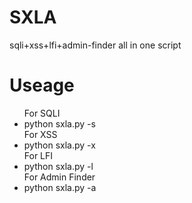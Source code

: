 # SXLA
sqli+xss+lfi+admin-finder all in one script
# Useage
<ul>
  For SQLI
  <li>python sxla.py -s <terget website></li>
   For XSS
   <li>python sxla.py -x <target website></li>
   For LFI
    <li>python sxla.py -l <target website></li>
   For Admin Finder
     <li>python sxla.py -a <target website></li>
       </ul>
